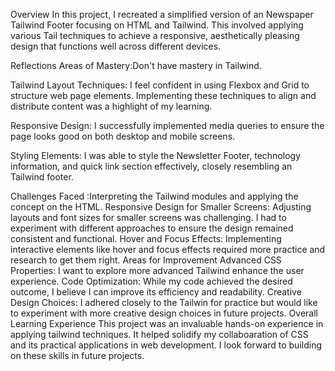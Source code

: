 Overview
In this project, I recreated a simplified version of an  Newspaper Tailwind Footer focusing on HTML and Tailwind. This involved applying various Tail  techniques to achieve a responsive, aesthetically pleasing design that functions well across different devices.

Reflections
Areas of Mastery:Don't have mastery in Tailwind.

Tailwind Layout Techniques: I feel confident in using Flexbox and Grid to structure web page elements. Implementing these techniques to align and distribute content was a highlight of my learning.

Responsive Design: I successfully implemented media queries to ensure the page looks good on both desktop and mobile screens.

Styling Elements: I was able to style the Newsletter Footer, technology information, and quick link section effectively, closely resembling an Tailwind footer.

Challenges Faced :Interpreting the Tailwind modules and applying the concept on the HTML.
Responsive Design for Smaller Screens: Adjusting layouts and font sizes for smaller screens was challenging. I had to experiment with different approaches to ensure the design remained consistent and functional.
Hover and Focus Effects: Implementing interactive elements like hover and focus effects required more practice and research to get them right.
Areas for Improvement
Advanced CSS Properties: I want to explore more advanced Tailwind enhance the user experience.
Code Optimization: While my code achieved the desired outcome, I believe I can improve its efficiency and readability.
Creative Design Choices: I adhered closely to the Tailwin for practice but would like to experiment with more creative design choices in future projects.
Overall Learning Experience
This project was an invaluable hands-on experience in applying tailwind techniques. It helped solidify my collaboaration of CSS and its practical applications in web development. I look forward to building on these skills in future projects.
